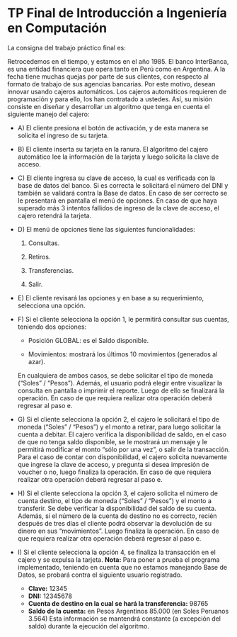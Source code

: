 # TP Final de Introducción a Ingeniería en Computación

La consigna del trabajo práctico final es:

Retrocedemos en el tiempo, y estamos en el año 1985. El banco InterBanca, es una entidad financiera que opera tanto en Perú como en Argentina. A la fecha tiene muchas quejas por parte de sus clientes, con respecto al formato de trabajo de sus agencias bancarias. Por este motivo, desean innovar usando cajeros automáticos. Los cajeros automáticos requieren de programación y para ello, los han contratado a ustedes. Así, su misión consiste en diseñar y desarrollar un algoritmo que tenga en cuenta el siguiente manejo del cajero:

- A) El cliente presiona el botón de activación, y de esta manera se solicita el ingreso de su tarjeta.

- B) El cliente inserta su tarjeta en la ranura. El algoritmo del cajero automático lee la información de la tarjeta y luego solicita la clave de acceso.

- C) El cliente ingresa su clave de acceso, la cual es verificada con la base de datos del banco. Si es correcta le solicitará el número del DNI y también se validará contra la Base de datos. En caso de ser correcto se le presentará en pantalla el menú de opciones. En caso de que haya superado más 3 intentos fallidos de ingreso de la clave de acceso, el cajero retendrá la tarjeta.

- D) El menú de opciones tiene las siguientes funcionalidades:

  1. Consultas.
  
  2. Retiros.
  
  3. Transferencias.
  
  4. Salir.

- E) El cliente revisará las opciones y en base a su requerimiento, selecciona una opción.

- F) Si el cliente selecciona la opción 1, le permitirá consultar sus cuentas, teniendo dos opciones: 
  
  - Posición GLOBAL: es el Saldo disponible. 
  
  - Movimientos: mostrará los últimos 10 movimientos (generados al azar).
  
  En cualquiera de ambos casos, se debe solicitar el tipo de moneda (“Soles” / “Pesos”). Además, el usuario podrá elegir entre visualizar la consulta en pantalla o imprimir el reporte. Luego de ello se finalizará la operación. En caso de que requiera realizar otra operación deberá regresar al paso e.

- G) Si el cliente selecciona la opción 2, el cajero le solicitará el tipo de moneda (“Soles” / “Pesos”) y el monto a retirar, para luego solicitar la cuenta a debitar. El cajero verifica la disponibilidad de saldo, en el caso de que no tenga saldo disponible, se le mostrará un mensaje y le permitirá modificar el monto “sólo por una vez”, o salir de la transacción. Para el caso de contar con disponibilidad, el cajero solicita nuevamente que ingrese la clave de acceso, y pregunta si desea impresión de voucher o no, luego finaliza la operación. En caso de que requiera realizar otra operación deberá regresar al paso e.

- H) Si el cliente selecciona la opción 3, el cajero solicita el número de cuenta destino, el tipo de moneda (“Soles” / “Pesos”) y el monto a transferir. Se debe verificar la disponibilidad del saldo de su cuenta. Además, si el número de la cuenta de destino no es correcto, recién después de tres días el cliente podrá observar la devolución de su dinero en sus “movimientos”. Luego finaliza la operación. En caso de que requiera realizar otra operación deberá regresar al paso e.

- I) Si el cliente selecciona la opción 4, se finaliza la transacción en el cajero y se expulsa la tarjeta.
  **Nota:** Para poner a prueba el programa implementado, teniendo en cuenta que no estamos manejando Base de Datos, se probará contra el siguiente usuario registrado.
  - **Clave:** 12345
  - **DNI:** 12345678
  - **Cuenta de destino en la cual se hará la transferencia:** 98765
  - **Saldo de la cuenta:** en Pesos Argentinos 85.000 (en Soles Peruanos 3.564)
  Esta información se mantendrá constante (a excepción del saldo) durante la ejecución del algoritmo.
